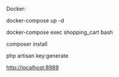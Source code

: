 


Docker:

docker-compose up -d

docker-compose exec shopping_cart bash

composer install

php artisan key:generate

[http://localhost:8989](http://localhost:8989)


